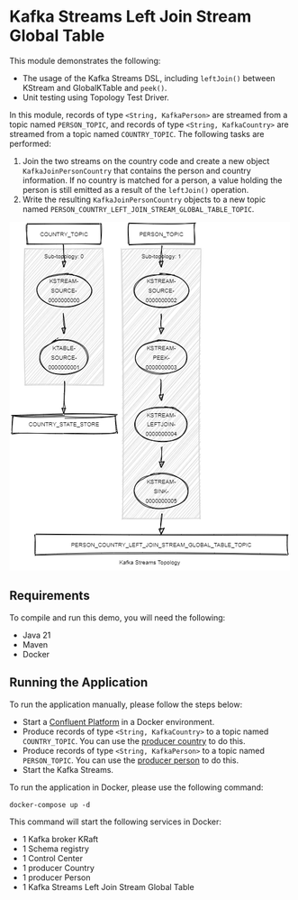 # Kafka Streams Left Join Stream Global Table

This module demonstrates the following:

- The usage of the Kafka Streams DSL, including `leftJoin()` between KStream and GlobalKTable and `peek()`.
- Unit testing using Topology Test Driver.

In this module, records of type `<String, KafkaPerson>` are streamed from a topic named `PERSON_TOPIC`, and records of
type `<String, KafkaCountry>` are streamed from a topic named `COUNTRY_TOPIC`.
The following tasks are performed:

1. Join the two streams on the country code and create a new object `KafkaJoinPersonCountry` that contains the person
   and country information. If no country is matched for a person, a value holding the person is still emitted as a
   result of the `leftJoin()` operation.
2. Write the resulting `KafkaJoinPersonCountry` objects to a new topic
   named `PERSON_COUNTRY_LEFT_JOIN_STREAM_GLOBAL_TABLE_TOPIC`.

![topology.png](topology.png)

## Requirements

To compile and run this demo, you will need the following:

- Java 21
- Maven
- Docker

## Running the Application

To run the application manually, please follow the steps below:

- Start a [Confluent Platform](https://docs.confluent.io/platform/current/quickstart/ce-docker-quickstart.html#step-1-download-and-start-cp) in a Docker environment.
- Produce records of type `<String, KafkaCountry>` to a topic named `COUNTRY_TOPIC`. You can use the [producer country](../specific-producers/kafka-streams-producer-country) to do this.
- Produce records of type `<String, KafkaPerson>` to a topic named `PERSON_TOPIC`. You can use the [producer person](../specific-producers/kafka-streams-producer-person) to do this.
- Start the Kafka Streams.

To run the application in Docker, please use the following command:

```console
docker-compose up -d
```

This command will start the following services in Docker:

- 1 Kafka broker KRaft
- 1 Schema registry
- 1 Control Center
- 1 producer Country
- 1 producer Person
- 1 Kafka Streams Left Join Stream Global Table
